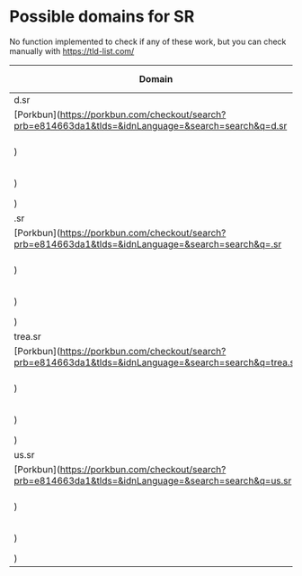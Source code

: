 # Possible domains for SR

No function implemented to check if any of these work, but you can check manually with https://tld-list.com/

| Domain | Porkbun | NameCheap | Google Domains |
|---|---|---|---|
| d.sr | [Porkbun](https://porkbun.com/checkout/search?prb=e814663da1&tlds=&idnLanguage=&search=search&q=d.sr) | [Namecheap](https://www.namecheap.com/domains/registration/results/?domain=d.sr) | [Google](https://domains.google.com/registrar/search?searchTerm=d.sr) |
| .sr | [Porkbun](https://porkbun.com/checkout/search?prb=e814663da1&tlds=&idnLanguage=&search=search&q=.sr) | [Namecheap](https://www.namecheap.com/domains/registration/results/?domain=.sr) | [Google](https://domains.google.com/registrar/search?searchTerm=.sr) |
| trea.sr | [Porkbun](https://porkbun.com/checkout/search?prb=e814663da1&tlds=&idnLanguage=&search=search&q=trea.sr) | [Namecheap](https://www.namecheap.com/domains/registration/results/?domain=trea.sr) | [Google](https://domains.google.com/registrar/search?searchTerm=trea.sr) |
| us.sr | [Porkbun](https://porkbun.com/checkout/search?prb=e814663da1&tlds=&idnLanguage=&search=search&q=us.sr) | [Namecheap](https://www.namecheap.com/domains/registration/results/?domain=us.sr) | [Google](https://domains.google.com/registrar/search?searchTerm=us.sr) |
